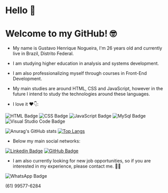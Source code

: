 
# Hello 🖖
# Welcome to my GitHub! 🤓

- My name is Gustavo Henrique Nogueira, I'm 26 years old and currently live in Brazil, Distrito Federal.
- I am studying higher education in analysis and systems development.
- I am also professionalizing myself through courses in Front-End Development.
- My main studies are around HTML, CSS and JavaScript, however in the future I intend to study the technologies around these languages.

- I love it ❤️👇:

![HTML Badge](https://img.shields.io/badge/HTML5-E34F26?style=for-the-badge&logo=html5&logoColor=white) ![CSS Badge](https://img.shields.io/badge/CSS3-1572B6?style=for-the-badge&logo=css3&logoColor=white) ![JavaScript Badge](https://img.shields.io/badge/JavaScript-F7DF1E?style=for-the-badge&logo=javascript&logoColor=black) ![MySql Badge](https://img.shields.io/badge/MySQL-00000F?style=for-the-badge&logo=mysql&logoColor=white) ![Visual Studio Code Badge](https://img.shields.io/badge/Visual_Studio_Code-0078D4?style=for-the-badge&logo=visual%20studio%20code&logoColor=white)

![Anurag's GitHub stats](https://github-readme-stats.vercel.app/api?username=Ghenriquer10&show_icons=true&theme=maroongold&layout=default)
[![Top Langs](https://github-readme-stats.vercel.app/api/top-langs/?username=Ghenriquer10&layout=compact&theme=maroongold)](https://github.com/Ghenriquer10)



- Below my main social networks:

[![Linkedin Badge](https://img.shields.io/badge/LinkedIn-0077B5?style=for-the-badge&logo=linkedin&logoColor=white)](https://www.linkedin.com/in/gustavo-henrique-a584021a2/) [![GitHub Badge](https://img.shields.io/badge/GitHub-100000?style=for-the-badge&logo=github&logoColor=white)](https://github.com/Ghenriquer10) 

- I am also currently looking for new job opportunities, so if you are interested in my experience, please contact me. 🤜🤛 

![WhatsApp Badge](https://img.shields.io/badge/WhatsApp-25D366?style=for-the-badge&logo=whatsapp&logoColor=white) 

(61) 99577-6284
